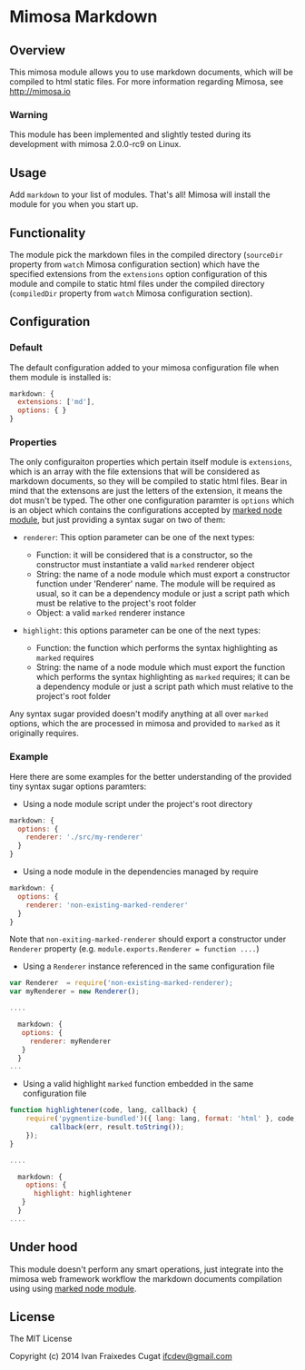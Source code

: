Mimosa Markdown
===========
## Overview

This mimosa module allows you to use markdown documents, which will be compiled to html static files.
For more information regarding Mimosa, see http://mimosa.io

### Warning

This module has been implemented and slightly tested during its development with mimosa 2.0.0-rc9 on Linux.

## Usage

Add `markdown` to your list of modules.  That's all!  Mimosa will install the module for you when you start up.

## Functionality

The module pick the markdown files in the compiled directory (`sourceDir` property from `watch` Mimosa configuration section) which have the specified extensions from the `extensions` option configuration of this module and compile to static html files under the compiled directory (`compiledDir` property from `watch` Mimosa configuration section).

## Configuration
### Default

The default configuration added to your mimosa configuration file when them module is installed is:

```javascript
markdown: {
  extensions: ['md'],
  options: { }
}
```

### Properties

The only configuraiton properties which pertain itself module is `extensions`, which is an array with the file extensions that will be considered as markdown documents, so they will be compiled to static html files. Bear in mind that the extensons are just the letters of the extension, it means the dot musn't be typed.
The other one configuration paramter is `options` which is an object which contains the configurations accepted by [marked node module](https://github.com/chjj/marked), but just providing a syntax sugar on two of them:

* `renderer`: This option parameter can be one of the next types:
  * Function: it will be considered that is a constructor, so the constructor must instantiate a valid `marked` renderer object
  * String: the name of a node module which must export a constructor function under 'Renderer' name. The module will be required as usual, so it can be a dependency module or just a script path which must be relative to the project's root folder
  * Object: a valid `marked` renderer instance

* `highlight`: this options parameter can be one of the next types:
  * Function: the function which performs the syntax highlighting as `marked` requires
  * String: the name of a node module which must export the function which performs the syntax highlighting as `marked` requires; it can be a dependency module or just a script path which must relative to the project's root folder

Any syntax sugar provided doesn't modify anything at all over `marked` options, which the are processed in mimosa and provided to `marked` as it originally requires.

### Example

Here there are some examples for the better understanding of the provided tiny syntax sugar options paramters:

* Using a node module script under the project's root directory

```javascript
markdown: {
  options: {
    renderer: './src/my-renderer'
  }
}
```

* Using a node module in the dependencies managed by require

```javascript
markdown: {
  options: {
    renderer: 'non-existing-marked-renderer'
  }
}
```

Note that `non-exiting-marked-renderer` should export a constructor under `Renderer` property (e.g. `module.exports.Renderer = function ....`)

* Using a `Renderer` instance referenced in the same configuration file

```javascript
var Renderer  = require('non-existing-marked-renderer);
var myRenderer = new Renderer();

....

  markdown: {
   options: {
     renderer: myRenderer
   }
  }
...
```

* Using a valid highlight `marked` function embedded in the same configuration file

```javascript
function highlightener(code, lang, callback) {
    require('pygmentize-bundled')({ lang: lang, format: 'html' }, code, function (err, result) {
          callback(err, result.toString());
    });
}

....

  markdown: {
    options: {
      highlight: highlightener
   }
  }
....
```

## Under hood

This module doesn't perform any smart operations, just integrate into the mimosa web framework workflow the markdown documents compilation using using [marked node module](https://github.com/chjj/marked).

## License

The MIT License

Copyright (c) 2014 Ivan Fraixedes Cugat <ifcdev@gmail.com>
